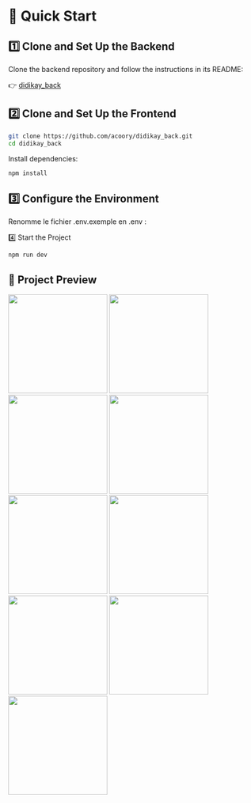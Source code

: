 # 🚀 Quick Start

## 1️⃣ Clone and Set Up the Backend

Clone the backend repository and follow the instructions in its README:

👉 [didikay_back](https://github.com/acoory/didikay_back)

## 2️⃣ Clone and Set Up the Frontend

```bash
git clone https://github.com/acoory/didikay_back.git
cd didikay_back
```

Install dependencies:

```bash
npm install
```

## 3️⃣ Configure the Environment

Renomme le fichier .env.exemple en .env :

4️⃣ Start the Project

```bash
npm run dev
```

## 📸 Project Preview

<p>
  <a href="https://postimg.cc/6ym9N4rL"><img width="200" src="https://i.postimg.cc/6ym9N4rL/Capture-d-e-cran-2025-02-18-a-15-14-57.png"></a>
  <a href="https://postimg.cc/YGRHDv2F"><img width="200" src="https://i.postimg.cc/YGRHDv2F/Capture-d-e-cran-2025-02-18-a-15-15-07.png"></a>
  <a href="https://postimg.cc/SYKpBmjv"><img width="200" src="https://i.postimg.cc/SYKpBmjv/Capture-d-e-cran-2025-02-18-a-15-15-12.png"></a>
  <a href="https://postimg.cc/0MPvCYvx"><img width="200" src="https://i.postimg.cc/0MPvCYvx/Capture-d-e-cran-2025-02-18-a-15-15-21.png"></a>
  <a href="https://postimg.cc/f3xZXH6B"><img width="200" src="https://i.postimg.cc/f3xZXH6B/Capture-d-e-cran-2025-02-18-a-15-15-45.png"></a>
  <a href="https://postimg.cc/vDPyWxNF"><img width="200" src="https://i.postimg.cc/vDPyWxNF/Capture-d-e-cran-2025-02-18-a-15-15-58.png"></a>
  <a href="https://postimg.cc/s1fyQ4K4"><img width="200" src="https://i.postimg.cc/s1fyQ4K4/Capture-d-e-cran-2025-02-18-a-15-16-07.png"></a>
  <a href="https://postimg.cc/rKKkgyBd"><img width="200" src="https://i.postimg.cc/rKKkgyBd/Capture-d-e-cran-2025-02-18-a-15-16-32.png"></a>
  <a href="https://postimg.cc/ZWNht7K4"><img width="200" src="https://i.postimg.cc/ZWNht7K4/Capture-d-e-cran-2025-02-18-a-15-17-14.png"></a>
</p>
